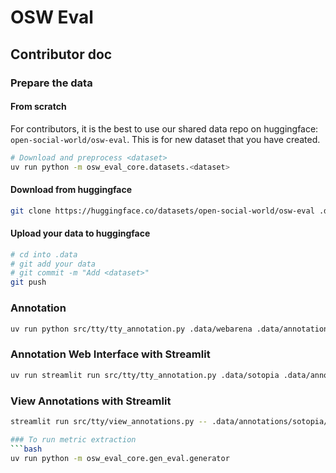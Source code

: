 # OSW Eval

## Contributor doc

### Prepare the data

#### From scratch
For contributors, it is the best to use our shared data repo on huggingface: `open-social-world/osw-eval`. This is for new dataset that you have created.

```bash
# Download and preprocess <dataset>
uv run python -m osw_eval_core.datasets.<dataset>
```

#### Download from huggingface

```bash
git clone https://huggingface.co/datasets/open-social-world/osw-eval .data
```

#### Upload your data to huggingface

```bash
# cd into .data
# git add your data
# git commit -m "Add <dataset>"
git push
```

### Annotation
```bash
uv run python src/tty/tty_annotation.py .data/webarena .data/annotations/webarena --annotator-id <your name>
```

### Annotation Web Interface with Streamlit
```bash
uv run streamlit run src/tty/tty_annotation.py .data/sotopia .data/annotations/sotopia -- --annotator-id <your name> --use-streamlit
```

### View Annotations with Streamlit
```bash
streamlit run src/tty/view_annotations.py -- .data/annotations/sotopia/annotations

### To run metric extraction
```bash
uv run python -m osw_eval_core.gen_eval.generator
```

